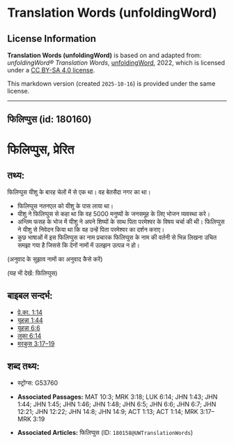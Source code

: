 # Translation Words (unfoldingWord)

## License Information

**Translation Words (unfoldingWord)** is based on and adapted from: _unfoldingWord® Translation Words_, [unfoldingWord](https://unfoldingword.org/utw), 2022, which is licensed under a [CC BY-SA 4.0 license](https://creativecommons.org/licenses/by-sa/4.0/legalcode.en).

This markdown version (created `2025-10-16`) is provided under the same license.



--------------------------------

## फिलिप्पुस (id: 180160)

फिलिप्पुस, प्रेरित
==================

तथ्य:
-----

फिलिप्पुस यीशु के बारह चेलों में से एक था। वह बेतसैदा नगर का था।

* फिलिप्पुस नतनएल को यीशु के पास लाया था।
* यीशु ने फिलिप्पुस से कहा था कि वह 5000 मनुष्यों के जनसमूह के लिए भोजन व्यवस्था करे।
* अन्तिम फसह के भोज में यीशु ने अपने शिष्यों के साथ पिता परमेश्वर के विषय चर्चा की थी। फिलिप्पुस ने यीशु से निवेदन किया था कि वह उन्हें पिता परमेश्वर का दर्शन कराए।
* कुछ भाषाओं में इस फिलिप्पुस का नाम प्रचारक फिलिप्पुस के नाम की वर्तनी से भिन्न लिखना उचित समझा गया है जिससे कि देनों नामों में उलझन उत्पन्न न हो।

(अनुवाद के सुझाव नामों का अनुवाद कैसे करें)

(यह भी देखें: फिलिप्पुस)

बाइबल सन्दर्भ:
--------------

* [प्रे.का. 1:14](https://ref.ly/Acts1:14)
* [यूहन्ना 1:44](https://ref.ly/John1:44)
* [यूहन्ना 6:6](https://ref.ly/John6:6)
* [लूका 6:14](https://ref.ly/Luke6:14)
* [मरकुस 3:17–19](https://ref.ly/Mark3:17-Mark3:19)

शब्द तथ्य:
----------

* स्ट्रोंग्स: G53760

* **Associated Passages:** MAT 10:3; MRK 3:18; LUK 6:14; JHN 1:43; JHN 1:44; JHN 1:45; JHN 1:46; JHN 1:48; JHN 6:5; JHN 6:6; JHN 6:7; JHN 12:21; JHN 12:22; JHN 14:8; JHN 14:9; ACT 1:13; ACT 1:14; MRK 3:17–MRK 3:19
* **Associated Articles:** फिलिप्पुस (ID: `180158@UWTranslationWords`)

